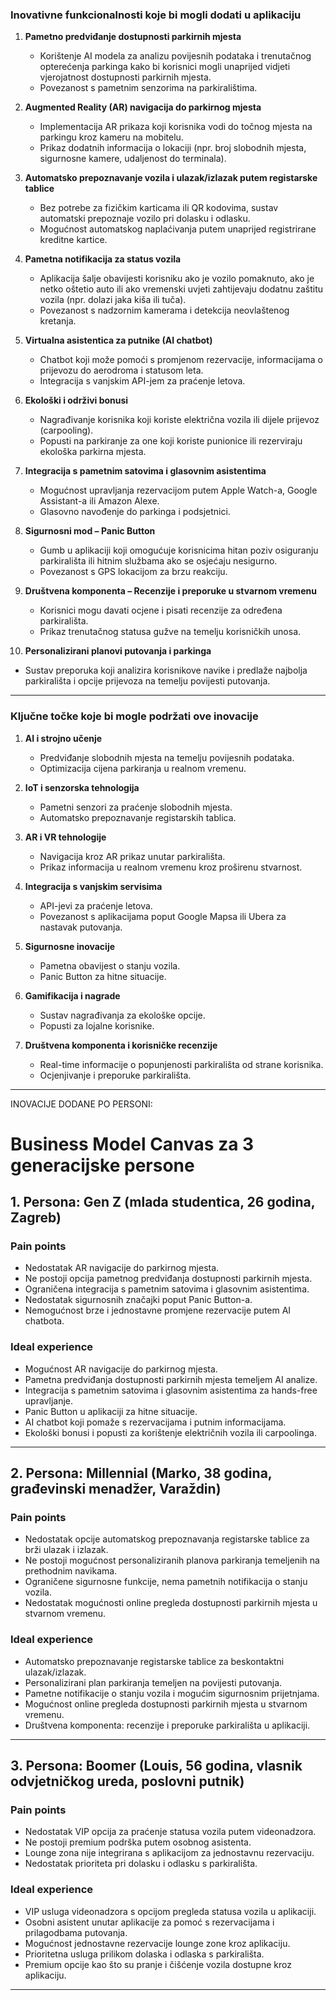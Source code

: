 ### **Inovativne funkcionalnosti koje bi mogli dodati u aplikaciju**
1. **Pametno predviđanje dostupnosti parkirnih mjesta**  
   - Korištenje AI modela za analizu povijesnih podataka i trenutačnog opterećenja parkinga kako bi korisnici mogli unaprijed vidjeti vjerojatnost dostupnosti parkirnih mjesta.
   - Povezanost s pametnim senzorima na parkiralištima.

2. **Augmented Reality (AR) navigacija do parkirnog mjesta**  
   - Implementacija AR prikaza koji korisnika vodi do točnog mjesta na parkingu kroz kameru na mobitelu.
   - Prikaz dodatnih informacija o lokaciji (npr. broj slobodnih mjesta, sigurnosne kamere, udaljenost do terminala).

3. **Automatsko prepoznavanje vozila i ulazak/izlazak putem registarske tablice**  
   - Bez potrebe za fizičkim karticama ili QR kodovima, sustav automatski prepoznaje vozilo pri dolasku i odlasku.
   - Mogućnost automatskog naplaćivanja putem unaprijed registrirane kreditne kartice.

4. **Pametna notifikacija za status vozila**  
   - Aplikacija šalje obavijesti korisniku ako je vozilo pomaknuto, ako je netko oštetio auto ili ako vremenski uvjeti zahtijevaju dodatnu zaštitu vozila (npr. dolazi jaka kiša ili tuča).
   - Povezanost s nadzornim kamerama i detekcija neovlaštenog kretanja.

5. **Virtualna asistentica za putnike (AI chatbot)**  
   - Chatbot koji može pomoći s promjenom rezervacije, informacijama o prijevozu do aerodroma i statusom leta.
   - Integracija s vanjskim API-jem za praćenje letova.

6. **Ekološki i održivi bonusi**  
   - Nagrađivanje korisnika koji koriste električna vozila ili dijele prijevoz (carpooling).
   - Popusti na parkiranje za one koji koriste punionice ili rezerviraju ekološka parkirna mjesta.

7. **Integracija s pametnim satovima i glasovnim asistentima**  
   - Mogućnost upravljanja rezervacijom putem Apple Watch-a, Google Assistant-a ili Amazon Alexe.
   - Glasovno navođenje do parkinga i podsjetnici.

8. **Sigurnosni mod – Panic Button**  
   - Gumb u aplikaciji koji omogućuje korisnicima hitan poziv osiguranju parkirališta ili hitnim službama ako se osjećaju nesigurno.
   - Povezanost s GPS lokacijom za brzu reakciju.

9. **Društvena komponenta – Recenzije i preporuke u stvarnom vremenu**  
   - Korisnici mogu davati ocjene i pisati recenzije za određena parkirališta.
   - Prikaz trenutačnog statusa gužve na temelju korisničkih unosa.

10. **Personalizirani planovi putovanja i parkinga**  
   - Sustav preporuka koji analizira korisnikove navike i predlaže najbolja parkirališta i opcije prijevoza na temelju povijesti putovanja.

---

### **Ključne točke koje bi mogle podržati ove inovacije**
1. **AI i strojno učenje**  
   - Predviđanje slobodnih mjesta na temelju povijesnih podataka.
   - Optimizacija cijena parkiranja u realnom vremenu.

2. **IoT i senzorska tehnologija**  
   - Pametni senzori za praćenje slobodnih mjesta.
   - Automatsko prepoznavanje registarskih tablica.

3. **AR i VR tehnologije**  
   - Navigacija kroz AR prikaz unutar parkirališta.
   - Prikaz informacija u realnom vremenu kroz proširenu stvarnost.

4. **Integracija s vanjskim servisima**  
   - API-jevi za praćenje letova.
   - Povezanost s aplikacijama poput Google Mapsa ili Ubera za nastavak putovanja.

5. **Sigurnosne inovacije**  
   - Pametna obavijest o stanju vozila.
   - Panic Button za hitne situacije.

6. **Gamifikacija i nagrade**  
   - Sustav nagrađivanja za ekološke opcije.
   - Popusti za lojalne korisnike.

7. **Društvena komponenta i korisničke recenzije**  
   - Real-time informacije o popunjenosti parkirališta od strane korisnika.
   - Ocjenjivanje i preporuke parkirališta.

-----------------------------------------------

INOVACIJE DODANE PO PERSONI:

# Business Model Canvas za 3 generacijske persone

## 1. Persona: Gen Z (mlada studentica, 26 godina, Zagreb)

### Pain points
- Nedostatak AR navigacije do parkirnog mjesta.
- Ne postoji opcija pametnog predviđanja dostupnosti parkirnih mjesta.
- Ograničena integracija s pametnim satovima i glasovnim asistentima.
- Nedostatak sigurnosnih značajki poput Panic Button-a.
- Nemogućnost brze i jednostavne promjene rezervacije putem AI chatbota.

### Ideal experience
- Mogućnost AR navigacije do parkirnog mjesta.
- Pametna predviđanja dostupnosti parkirnih mjesta temeljem AI analize.
- Integracija s pametnim satovima i glasovnim asistentima za hands-free upravljanje.
- Panic Button u aplikaciji za hitne situacije.
- AI chatbot koji pomaže s rezervacijama i putnim informacijama.
- Ekološki bonusi i popusti za korištenje električnih vozila ili carpoolinga.

---

## 2. Persona: Millennial (Marko, 38 godina, građevinski menadžer, Varaždin)

### Pain points
- Nedostatak opcije automatskog prepoznavanja registarske tablice za brži ulazak i izlazak.
- Ne postoji mogućnost personaliziranih planova parkiranja temeljenih na prethodnim navikama.
- Ograničene sigurnosne funkcije, nema pametnih notifikacija o stanju vozila.
- Nedostatak mogućnosti online pregleda dostupnosti parkirnih mjesta u stvarnom vremenu.

### Ideal experience
- Automatsko prepoznavanje registarske tablice za beskontaktni ulazak/izlazak.
- Personalizirani plan parkiranja temeljen na povijesti putovanja.
- Pametne notifikacije o stanju vozila i mogućim sigurnosnim prijetnjama.
- Mogućnost online pregleda dostupnosti parkirnih mjesta u stvarnom vremenu.
- Društvena komponenta: recenzije i preporuke parkirališta u aplikaciji.

---

## 3. Persona: Boomer (Louis, 56 godina, vlasnik odvjetničkog ureda, poslovni putnik)

### Pain points
- Nedostatak VIP opcija za praćenje statusa vozila putem videonadzora.
- Ne postoji premium podrška putem osobnog asistenta.
- Lounge zona nije integrirana s aplikacijom za jednostavnu rezervaciju.
- Nedostatak prioriteta pri dolasku i odlasku s parkirališta.

### Ideal experience
- VIP usluga videonadzora s opcijom pregleda statusa vozila u aplikaciji.
- Osobni asistent unutar aplikacije za pomoć s rezervacijama i prilagodbama putovanja.
- Mogućnost jednostavne rezervacije lounge zone kroz aplikaciju.
- Prioritetna usluga prilikom dolaska i odlaska s parkirališta.
- Premium opcije kao što su pranje i čišćenje vozila dostupne kroz aplikaciju.

---


